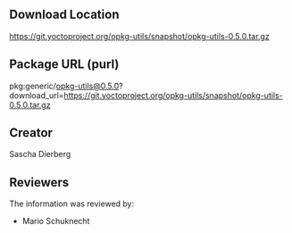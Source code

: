 ## Download Location

https://git.yoctoproject.org/opkg-utils/snapshot/opkg-utils-0.5.0.tar.gz

## Package URL (purl)

pkg:generic/opkg-utils@0.5.0?download_url=https://git.yoctoproject.org/opkg-utils/snapshot/opkg-utils-0.5.0.tar.gz

## Creator

Sascha Dierberg

## Reviewers

The information was reviewed by:

* Mario Schuknecht